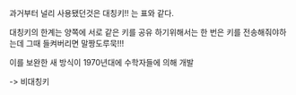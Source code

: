 과거부터 널리 사용됐던것은 대칭키!! 는 표와 같다.

대칭키의 한계는 양쪽에 서로 같은 키를 공유 하기위해서는 한 번은 키를 전송해줘야하는데 그때 들켜버리면 말짱도루묵!!! 

이를 보완한 새 방식이 1970년대에 수학자들에 의해 개발 

-> 비대칭키 
